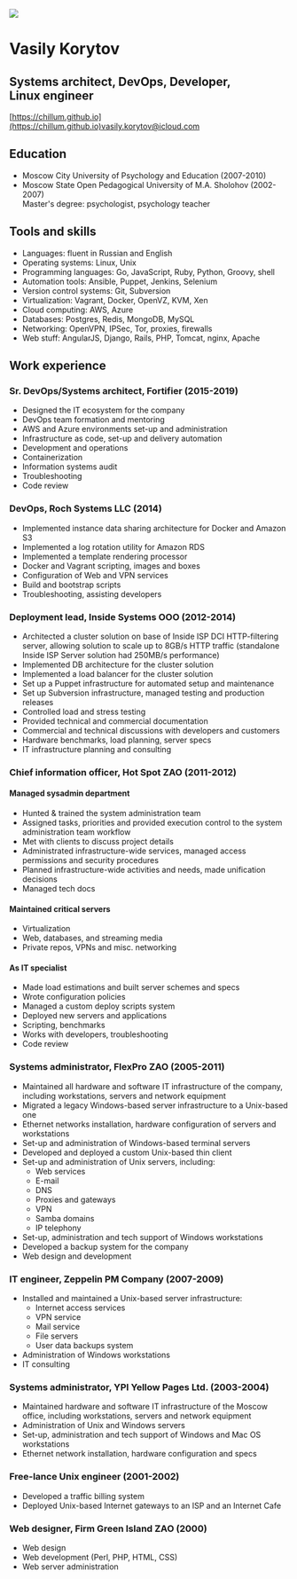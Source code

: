 ![](https://www.gravatar.com/avatar/a2ee72d2d877079c22f86f0c75b07068.png)
# Vasily Korytov

## Systems&nbsp;architect, DevOps, Developer, Linux&nbsp;engineer

[https://chillum.github.io](https://chillum.github.io)<span class="right">[vasily.korytov@icloud.com](mailto:vasily.korytov@icloud.com)</span>


Education
---------

* Moscow City University of Psychology and Education (2007-2010)
* Moscow State Open Pedagogical University of&nbsp;M.A.&nbsp;Sholohov (2002-2007)  
  Master's degree: psychologist, psychology teacher


Tools and skills
----------------

* Languages: fluent in Russian and English
* Operating systems: Linux, Unix
* Programming languages: Go, JavaScript, Ruby, Python, Groovy, shell
* Automation tools: Ansible, Puppet, Jenkins, Selenium
* Version control systems: Git, Subversion
* Virtualization: Vagrant, Docker, OpenVZ, KVM, Xen
* Cloud computing: AWS, Azure
* Databases: Postgres, Redis, MongoDB, MySQL
* Networking: OpenVPN, IPSec, Tor, proxies, firewalls
* Web stuff: AngularJS, Django, Rails, PHP, Tomcat, nginx, Apache


Work experience
---------------

### Sr. DevOps/Systems architect, Fortifier (2015-2019)

* Designed the IT ecosystem for the company
* DevOps team formation and mentoring
* AWS and Azure environments set-up and administration
* Infrastructure as code, set-up and delivery automation
* Development and operations
* Containerization
* Information systems audit
* Troubleshooting
* Code review


### DevOps, Roch Systems LLC (2014)

* Implemented instance data sharing architecture for Docker and Amazon S3
* Implemented a log rotation utility for Amazon RDS
* Implemented a template rendering processor
* Docker and Vagrant scripting, images and boxes
* Configuration of Web and VPN services
* Build and bootstrap scripts
* Troubleshooting, assisting developers


### Deployment lead, Inside Systems OOO (2012-2014)

* Architected a cluster solution on base of Inside ISP DCI
  HTTP-filtering server, allowing solution to scale up to 8GB/s HTTP
  traffic (standalone Inside ISP Server solution had 250MB/s
  performance)
* Implemented DB architecture for the cluster solution
* Implemented a load balancer for the cluster solution
* Set up a Puppet infrastructure for automated setup and maintenance
* Set up Subversion infrastructure, managed testing and production releases
* Controlled load and stress testing
* Provided technical and commercial documentation
* Commercial and technical discussions with developers and customers
* Hardware benchmarks, load planning, server specs
* IT infrastructure planning and consulting


### Chief information officer, Hot Spot ZAO (2011-2012)

#### Managed sysadmin department
* Hunted & trained the system administration team
* Assigned tasks, priorities and provided execution control to the
  system administration team workflow
* Met with clients to discuss project details
* Administrated infrastructure-wide services, managed access
  permissions and security procedures
* Planned infrastructure-wide activities and needs, made unification decisions
* Managed tech docs

#### Maintained critical servers
* Virtualization
* Web, databases, and streaming media
* Private repos, VPNs and misc. networking

#### As IT specialist
* Made load estimations and built server schemes and specs
* Wrote configuration policies
* Managed a custom deploy scripts system
* Deployed new servers and applications
* Scripting, benchmarks
* Works with developers, troubleshooting
* Code review


### Systems administrator, FlexPro ZAO (2005-2011)

* Maintained all hardware and software IT infrastructure of the
  company, including workstations, servers and network equipment
* Migrated a legacy Windows-based server infrastructure to a Unix-based one
* Ethernet networks installation, hardware configuration of servers and workstations
* Set-up and administration of Windows-based terminal servers
* Developed and deployed a custom Unix-based thin client
* Set-up and administration of Unix servers, including:
  * Web services
  * E-mail
  * DNS
  * Proxies and gateways
  * VPN
  * Samba domains
  * IP telephony
* Set-up, administration and tech support of Windows workstations
* Developed a backup system for the company
* Web design and development


### IT engineer, Zeppelin PM Company (2007-2009)

* Installed and maintained a Unix-based server infrastructure:
  * Internet access services
  * VPN service
  * Mail service
  * File servers
  * User data backups system
* Administration of Windows workstations
* IT consulting


### Systems administrator, YPI Yellow Pages Ltd. (2003-2004)

* Maintained hardware and software IT infrastructure of the Moscow
  office, including workstations, servers and network equipment
* Administration of Unix and Windows servers
* Set-up, administration and tech support of Windows and Mac OS workstations
* Ethernet network installation, hardware configuration and specs


### Free-lance Unix engineer (2001-2002)

* Developed a traffic billing system
* Deployed Unix-based Internet gateways to an ISP and an Internet Cafe


### Web designer, Firm Green Island ZAO (2000)

* Web design
* Web development (Perl, PHP, HTML, CSS)
* Web server administration
